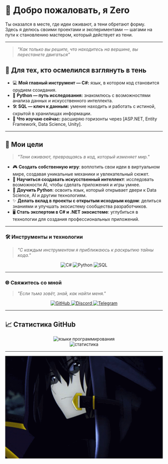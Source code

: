 # 👋 Добро пожаловать, я **Zero**  

Ты оказался в месте, где идеи оживают, а тени обретают форму.  
Здесь я делюсь своими проектами и экспериментами — шагами на пути к становлению мастером, который действует из тени.  

---
> *"Как только вы решите, что находитесь на вершине, вы перестанете двигаться"*   

## 🌌 **Для тех, кто осмелился взглянуть в тень**  
- 💻 **Мой главный инструмент — C#:** язык, в котором код становится орудием созидания.  
- 🐍 **Python — путь исследования:** знакомлюсь с возможностями анализа данных и искусственного интеллекта.  
- 🛠️ **SQL — ключ к данным:** умение находить и работать с истиной, скрытой в хранилищах информации.  
- 🌱 **Что изучаю сейчас:** расширяю горизонты через [ASP.NET, Entity Framework, Data Science, Unity].  

---


## 🌠 **Мои цели**  
> *"Тени оживают, превращаясь в код, который изменяет мир."*  

- 🎮 **Создать собственную игру**: воплотить свои идеи в виртуальном мире, создавая уникальные механики и увлекательный сюжет.  
- 🧠 **Научиться создавать искусственный интеллект**: исследовать возможности AI, чтобы сделать приложения и игры умнее.  
- 🐍 **Доучить Python**: освоить язык, который открывает двери к Data Science, AI и другим технологиям.  
- ✨ **Делать вклад в проекты с открытым исходным кодом**: делиться знаниями и улучшать экосистему сообщества разработчиков.  
- 🖥️ **Стать экспертом в C# и .NET экосистеме**: углубиться в технологии для создания профессиональных приложений.  

---

### 🛠️ **Инструменты и технологии**  
> *"С каждым инструментом я приближаюсь к раскрытию тайны кода."*  

<div align="center">
  <img src="https://img.shields.io/badge/C%23-%23239120.svg?style=for-the-badge&logo=c-sharp&logoColor=white" alt="C#" />
  <img src="https://img.shields.io/badge/Python-%2314354C.svg?style=for-the-badge&logo=python&logoColor=white" alt="Python" />
  <img src="https://img.shields.io/badge/SQL-%2300f.svg?style=for-the-badge&logo=microsoft-sql-server&logoColor=white" alt="SQL" />
</div>

---

### 🌐 **Свяжитесь со мной**  
> *"Если тьма зовёт, знай, как найти меня."*  

<div align="center">
  <a href="https://github.com/ZeroStalker3" target="_blank">
    <img src="https://img.shields.io/badge/GitHub-%2312100E.svg?style=for-the-badge&logo=github&logoColor=white" alt="GitHub" />
  </a>
  <a href="https://discord.com/users/373804077932609536" target="_blank">
    <img src="https://img.shields.io/badge/Discord-%237289DA.svg?style=for-the-badge&logo=discord&logoColor=white" alt="Discord" />
  </a>
  <a href="https://t.me/zeroyzz" target="_blank">
    <img src="https://img.shields.io/badge/Telegram-%232CA5E0.svg?style=for-the-badge&logo=telegram&logoColor=white" alt="Telegram" />
  </a>
</div>

---

## 📈 **Статистика GitHub**  
<div align="center">
  <img src="https://github-readme-stats.vercel.app/api/top-langs/?username=ZeroStalker3&layout=compact&theme=radical" alt="языки программирования" />
  <br />
  <img src="https://github-readme-stats.vercel.app/api?username=ZeroStalker3&show_icons=true&theme=radical&layout=compact" alt="статистика" />
</div>

---

<div align="center">
  <img src="https://github.com/ZeroStalker3/ZeroStalker3/raw/main/the-eminence-in-shadow-the-eminence-of-shadow.gif" alt="I AM ATOMIC" width="600" />
</div>
